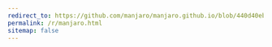 ```yaml
---
redirect_to: https://github.com/manjaro/manjaro.github.io/blob/440d40eb39bb62b5013010443fb5c402b41dfec5/_posts/2015-04-06-expired_SSL_certificate.md
permalink: /r/manjaro.html
sitemap: false
---
```

